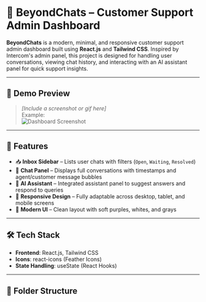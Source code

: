 # 🚀 BeyondChats – Customer Support Admin Dashboard

**BeyondChats** is a modern, minimal, and responsive customer support admin dashboard built using **React.js** and **Tailwind CSS**. Inspired by Intercom's admin panel, this project is designed for handling user conversations, viewing chat history, and interacting with an AI assistant panel for quick support insights.

---

## 📸 Demo Preview

> _[Include a screenshot or gif here]_  
> Example:  
> ![Dashboard Screenshot](./public/dashboard-preview.png)

---

## 🔧 Features

- 📥 **Inbox Sidebar** – Lists user chats with filters (`Open`, `Waiting`, `Resolved`)
- 💬 **Chat Panel** – Displays full conversations with timestamps and agent/customer message bubbles
- 🤖 **AI Assistant** – Integrated assistant panel to suggest answers and respond to queries
- 📱 **Responsive Design** – Fully adaptable across desktop, tablet, and mobile screens
- 🎨 **Modern UI** – Clean layout with soft purples, whites, and grays

---

## 🛠️ Tech Stack

- **Frontend**: React.js, Tailwind CSS
- **Icons**: react-icons (Feather Icons)
- **State Handling**: useState (React Hooks)

---

## 📁 Folder Structure

